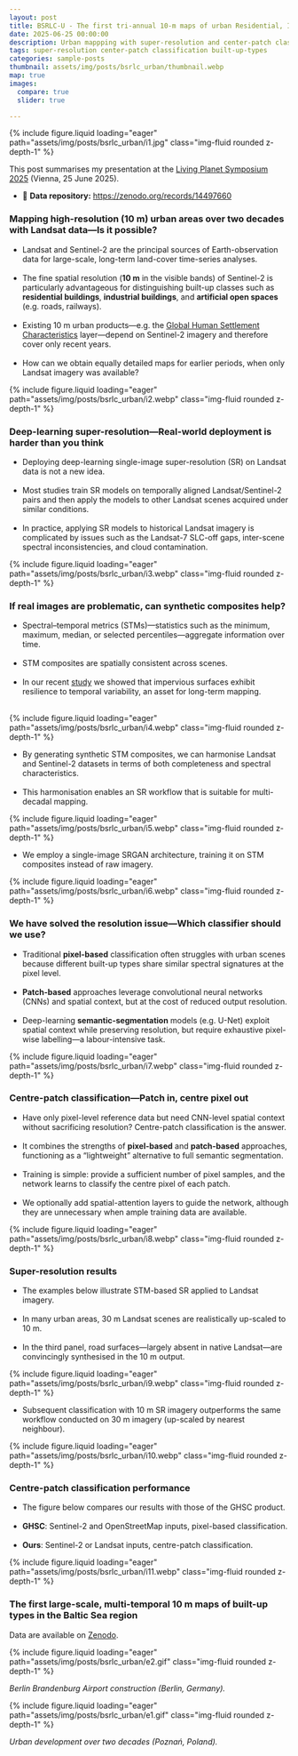 ```yaml
---
layout: post
title: BSRLC-U - The first tri-annual 10-m maps of urban Residential, Industrial and Open spaces for the Baltic Sea region over two decades (2000 – 2021)
date: 2025-06-25 00:00:00
description: Urban mappping with super-resolution and center-patch classification
tags: super-resolution center-patch classification built-up-types
categories: sample-posts
thumbnail: assets/img/posts/bsrlc_urban/thumbnail.webp
map: true
images:
  compare: true
  slider: true

---
```

{% include figure.liquid loading="eager" path="assets/img/posts/bsrlc_urban/i1.jpg" class="img-fluid rounded z-depth-1" %}

This post summarises my presentation at the <a target="_blank" href="https://lps25.esa.int/">Living Planet Symposium 2025</a> (Vienna, 25 June 2025).
- 💾 **Data repository:** <https://zenodo.org/records/14497660> 

### **Mapping high-resolution (10 m) urban areas over two decades with Landsat data—Is it possible?**

- Landsat and Sentinel-2 are the principal sources of Earth-observation data for large-scale, long-term land-cover time-series analyses.<br><br>
- The fine spatial resolution (**10 m** in the visible bands) of Sentinel-2 is particularly advantageous for distinguishing built-up classes such as **residential buildings**, **industrial buildings**, and **artificial open spaces** (e.g. roads, railways).<br><br>
- Existing 10 m urban products—e.g. the <a target="_blank" href="https://human-settlement.emergency.copernicus.eu/download.php?ds=builtC">Global Human Settlement Characteristics</a> layer—depend on Sentinel-2 imagery and therefore cover only recent years.<br><br>
- How can we obtain equally detailed maps for earlier periods, when only Landsat imagery was available?<br>

{% include figure.liquid loading="eager" path="assets/img/posts/bsrlc_urban/i2.webp" class="img-fluid rounded z-depth-1" %}

### **Deep-learning super-resolution—Real-world deployment is harder than you think**

- Deploying deep-learning single-image super-resolution (SR) on Landsat data is not a new idea.<br><br>
- Most studies train SR models on temporally aligned Landsat/Sentinel-2 pairs and then apply the models to other Landsat scenes acquired under similar conditions.<br><br>
- In practice, applying SR models to historical Landsat imagery is complicated by issues such as the Landsat-7 SLC-off gaps, inter-scene spectral inconsistencies, and cloud contamination.<br>

{% include figure.liquid loading="eager" path="assets/img/posts/bsrlc_urban/i3.webp" class="img-fluid rounded z-depth-1" %}

### **If real images are problematic, can synthetic composites help?**

- Spectral–temporal metrics (STMs)—statistics such as the minimum, maximum, median, or selected percentiles—aggregate information over time.<br><br>
- STM composites are spatially consistent across scenes.<br><br>
- In our recent <a target="_blank" href="https://www.sciencedirect.com/science/article/pii/S0034425724002244">study</a> we showed that impervious surfaces exhibit resilience to temporal variability, an asset for long-term mapping.<br><br>

{% include figure.liquid loading="eager" path="assets/img/posts/bsrlc_urban/i4.webp" class="img-fluid rounded z-depth-1" %}

- By generating synthetic STM composites, we can harmonise Landsat and Sentinel-2 datasets in terms of both completeness and spectral characteristics.<br><br>
- This harmonisation enables an SR workflow that is suitable for multi-decadal mapping.<br>

{% include figure.liquid loading="eager" path="assets/img/posts/bsrlc_urban/i5.webp" class="img-fluid rounded z-depth-1" %}

- We employ a single-image SRGAN architecture, training it on STM composites instead of raw imagery.<br>

{% include figure.liquid loading="eager" path="assets/img/posts/bsrlc_urban/i6.webp" class="img-fluid rounded z-depth-1" %}

### **We have solved the resolution issue—Which classifier should we use?**

- Traditional **pixel-based** classification often struggles with urban scenes because different built-up types share similar spectral signatures at the pixel level.<br><br>
- **Patch-based** approaches leverage convolutional neural networks (CNNs) and spatial context, but at the cost of reduced output resolution.<br><br>
- Deep-learning **semantic-segmentation** models (e.g. U-Net) exploit spatial context while preserving resolution, but require exhaustive pixel-wise labelling—a labour-intensive task.<br>

{% include figure.liquid loading="eager" path="assets/img/posts/bsrlc_urban/i7.webp" class="img-fluid rounded z-depth-1" %}

### **Centre-patch classification—Patch in, centre pixel out**

- Have only pixel-level reference data but need CNN-level spatial context without sacrificing resolution? Centre-patch classification is the answer.<br><br>
- It combines the strengths of **pixel-based** and **patch-based** approaches, functioning as a “lightweight” alternative to full semantic segmentation.<br><br>
- Training is simple: provide a sufficient number of pixel samples, and the network learns to classify the centre pixel of each patch.<br><br>
- We optionally add spatial-attention layers to guide the network, although they are unnecessary when ample training data are available.<br>

{% include figure.liquid loading="eager" path="assets/img/posts/bsrlc_urban/i8.webp" class="img-fluid rounded z-depth-1" %}

### **Super-resolution results**

- The examples below illustrate STM-based SR applied to Landsat imagery.<br><br>
- In many urban areas, 30 m Landsat scenes are realistically up-scaled to 10 m.<br><br>
- In the third panel, road surfaces—largely absent in native Landsat—are convincingly synthesised in the 10 m output.<br>

{% include figure.liquid loading="eager" path="assets/img/posts/bsrlc_urban/i9.webp" class="img-fluid rounded z-depth-1" %}

- Subsequent classification with 10 m SR imagery outperforms the same workflow conducted on 30 m imagery (up-scaled by nearest neighbour).<br>

{% include figure.liquid loading="eager" path="assets/img/posts/bsrlc_urban/i10.webp" class="img-fluid rounded z-depth-1" %}

### **Centre-patch classification performance**

- The figure below compares our results with those of the GHSC product.<br><br>
- **GHSC**: Sentinel-2 and OpenStreetMap inputs, pixel-based classification.<br><br>
- **Ours**: Sentinel-2 or Landsat inputs, centre-patch classification.<br>

{% include figure.liquid loading="eager" path="assets/img/posts/bsrlc_urban/i11.webp" class="img-fluid rounded z-depth-1" %}

### **The first large-scale, multi-temporal 10 m maps of built-up types in the Baltic Sea region**

Data are available on <a target="_blank" href="https://zenodo.org/records/14497660">Zenodo</a>.

{% include figure.liquid loading="eager" path="assets/img/posts/bsrlc_urban/e2.gif" class="img-fluid rounded z-depth-1" %}

*Berlin Brandenburg Airport construction (Berlin, Germany).*

{% include figure.liquid loading="eager" path="assets/img/posts/bsrlc_urban/e1.gif" class="img-fluid rounded z-depth-1" %}

*Urban development over two decades (Poznań, Poland).*
